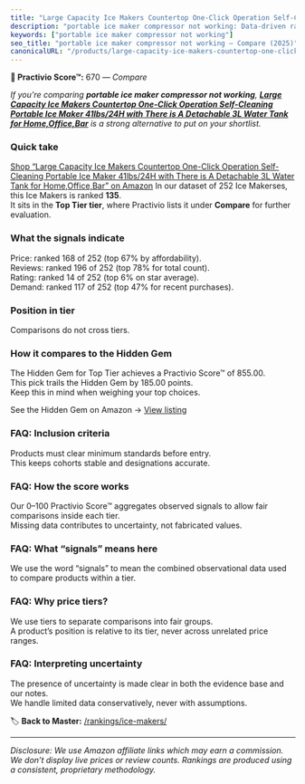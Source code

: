 ```yaml
---
title: "Large Capacity Ice Makers Countertop One-Click Operation Self-Cleaning Portable Ice Maker 41lbs/24H with There is A Detachable 3L Water Tank for Home,Office,Bar"
description: "portable ice maker compressor not working: Data-driven ranking using the Practivio Score™. Positioned by quality, value, demand, findability, momentum."
keywords: ["portable ice maker compressor not working"]
seo_title: "portable ice maker compressor not working — Compare (2025)"
canonicalURL: "/products/large-capacity-ice-makers-countertop-one-click-operation-self-cleaning-portable-ice-maker-41lbs24h-with-there-is-a-detachable-3l-water-tank-for-homeofficebar-B0F54KQJ5R/"
---
```


**🛒 Practivio Score™:** 670 — _Compare_


*If you're comparing **portable ice maker compressor not working**, **[Large Capacity Ice Makers Countertop One-Click Operation Self-Cleaning Portable Ice Maker 41lbs/24H with There is A Detachable 3L Water Tank for Home,Office,Bar](https://www.amazon.com/dp/B0F54KQJ5R?tag=practivio-20)** is a strong alternative to put on your shortlist.*
### Quick take
[Shop “Large Capacity Ice Makers Countertop One-Click Operation Self-Cleaning Portable Ice Maker 41lbs/24H with There is A Detachable 3L Water Tank for Home,Office,Bar” on Amazon](https://www.amazon.com/dp/B0F54KQJ5R?tag=practivio-20)
In our dataset of 252 Ice Makerses, this Ice Makers is ranked **135**.  
It sits in the **Top Tier tier**, where Practivio lists it under **Compare** for further evaluation.

### What the signals indicate
Price: ranked 168 of 252 (top 67% by affordability).  
Reviews: ranked 196 of 252 (top 78% for total count).  
Rating: ranked 14 of 252 (top 6% on star average).  
Demand: ranked 117 of 252 (top 47% for recent purchases).

### Position in tier
Comparisons do not cross tiers.

### How it compares to the Hidden Gem
The Hidden Gem for Top Tier achieves a Practivio Score™ of 855.00.  
This pick trails the Hidden Gem by 185.00 points.  
Keep this in mind when weighing your top choices.  

See the Hidden Gem on Amazon → [View listing](https://www.amazon.com/dp/B0964BF4N7?tag=practivio-20)

### FAQ: Inclusion criteria
Products must clear minimum standards before entry.  
This keeps cohorts stable and designations accurate.

### FAQ: How the score works
Our 0–100 Practivio Score™ aggregates observed signals to allow fair comparisons inside each tier.  
Missing data contributes to uncertainty, not fabricated values.

### FAQ: What “signals” means here
We use the word “signals” to mean the combined observational data used to compare products within a tier.

### FAQ: Why price tiers?
We use tiers to separate comparisons into fair groups.  
A product’s position is relative to its tier, never across unrelated price ranges.

### FAQ: Interpreting uncertainty
The presence of uncertainty is made clear in both the evidence base and our notes.  
We handle limited data conservatively, never with assumptions.

<!-- Missing template for Compare/CompareWithinPriceClass -->


🏷️ **Back to Master:** [/rankings/ice-makers/](/rankings/ice-makers/)

---
_Disclosure: We use Amazon affiliate links which may earn a commission. We don’t display live prices or review counts. Rankings are produced using a consistent, proprietary methodology._
